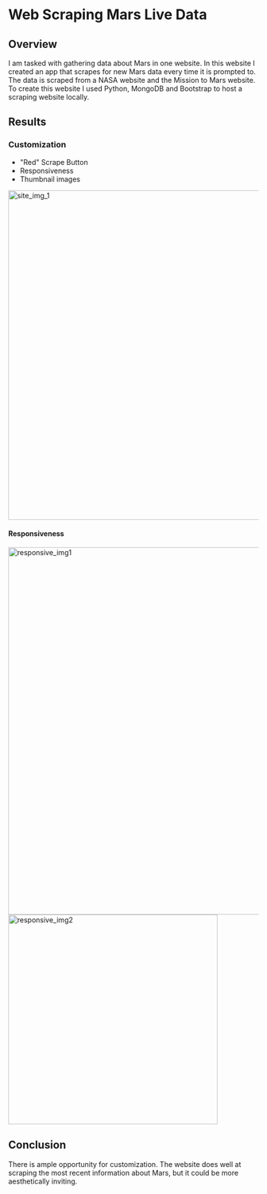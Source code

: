 # Web Scraping Mars Live Data
## Overview
I am tasked with gathering data about Mars in one website. In this website I created an app that scrapes for new Mars data every time it is prompted to. The data is scraped from a NASA website and the Mission to Mars website. To create this website I used Python, MongoDB and Bootstrap to host a scraping website locally. 
## Results

### Customization
- "Red" Scrape Button
- Responsiveness
- Thumbnail images

<img width="662" alt="site_img_1" src="https://user-images.githubusercontent.com/87162266/144945867-7913a786-76ea-4baa-98ed-3099378b43f6.PNG">
 
#### Responsiveness

<img width="738" alt="responsive_img1" src="https://user-images.githubusercontent.com/87162266/144945853-aa0901ea-2822-4155-b982-d4df271ffa7d.PNG">


<img width="421" alt="responsive_img2" src="https://user-images.githubusercontent.com/87162266/144945773-0ea2c4d8-220d-433d-aa79-c45fd9325a5c.PNG">

## Conclusion
There is ample opportunity for customization. The website does well at scraping the most recent information about Mars, but it could be more aesthetically inviting. 
